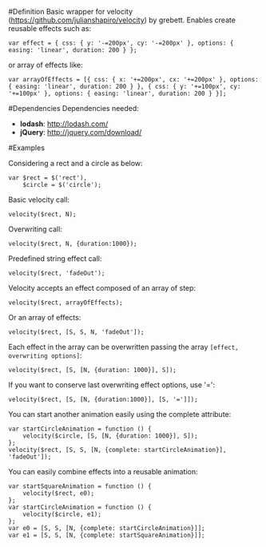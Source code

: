 #Definition
Basic wrapper for velocity (https://github.com/julianshapiro/velocity) by grebett.
Enables create reusable effects such as:

`var effect = {
  css: {
    y: '-=200px',
    cy: '-=200px'
  },
  options: {
    easing: 'linear',
    duration: 200
  }
};`

or array of effects like:

`var arrayOfEffects = [{
  css: {
    x: '+=200px',
    cx: '+=200px'
  },
  options: {
    easing: 'linear',
    duration: 200
  }
}, {
  css: {
    y: '+=100px',
    cy: '+=100px'
  },
  options: {
    easing: 'linear',
    duration: 200
  }
}];`

#Dependencies
Dependencies needed:

* __lodash__: http://lodash.com/
* __jQuery__: http://jquery.com/download/

#Examples

Considering a rect and a circle as below:
```
var $rect = $('rect'),
    $circle = $('circle');
```

Basic velocity call: 
```
velocity($rect, N);
```

Overwriting call:
```
velocity($rect, N, {duration:1000});
```

Predefined string effect call:
```
velocity($rect, 'fadeOut');
```

Velocity accepts an effect composed of an array of step:
```
velocity($rect, arrayOfEffects);
```

Or an array of effects:
```
velocity($rect, [S, S, N, 'fadeOut']);
```

Each effect in the array can be overwritten passing the array `[effect, overwriting options]`:
```
velocity($rect, [S, [N, {duration: 1000}], S]);
```

If you want to conserve last overwriting effect options, use '=':
```
velocity($rect, [S, [N, {duration:1000}], [S, '=']]);
```

You can start another animation easily using the complete attribute:
```
var startCircleAnimation = function () {
    velocity($circle, [S, [N, {duration: 1000}], S]);
};
velocity($rect, [S, S, [N, {complete: startCircleAnimation}], 'fadeOut']);
```

You can easily combine effects into a reusable animation:
```
var startSquareAnimation = function () {
    velocity($rect, e0);
};
var startCircleAnimation = function () {
    velocity($circle, e1);
};
var e0 = [S, S, [N, {complete: startCircleAnimation}]];
var e1 = [S, S, [N, {complete: startSquareAnimation}]];
```
